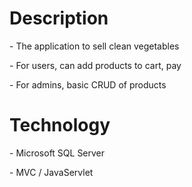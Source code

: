 # Description
<p>- The application to sell clean vegetables</p>
<p>- For users, can add products to cart, pay</p>
<p>- For admins, basic CRUD of products</p>

# Technology
<p>- Microsoft SQL Server</p>
<p>- MVC / JavaServlet</p>



